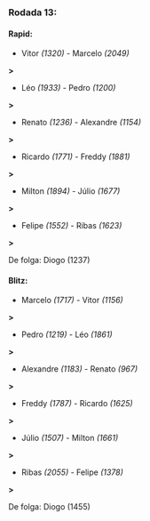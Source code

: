 ### Rodada 13:

#### Rapid:

* Vitor *(1320)*     -     Marcelo *(2049)*

 **>** 
* Léo *(1933)*     -     Pedro *(1200)*

 **>** 
* Renato *(1236)*     -     Alexandre *(1154)*

 **>** 
* Ricardo *(1771)*     -     Freddy *(1881)*

 **>** 
* Milton *(1894)*     -     Júlio *(1677)*

 **>** 
* Felipe *(1552)*     -     Ribas *(1623)*

 **>** 

De folga: Diogo (1237)

#### Blitz:

* Marcelo *(1717)*     -     Vitor *(1156)*

 **>** 
* Pedro *(1219)*     -     Léo *(1861)*

 **>** 
* Alexandre *(1183)*     -     Renato *(967)*

 **>** 
* Freddy *(1787)*     -     Ricardo *(1625)*

 **>** 
* Júlio *(1507)*     -     Milton *(1661)*

 **>** 
* Ribas *(2055)*     -     Felipe *(1378)*

 **>** 

De folga: Diogo (1455)

